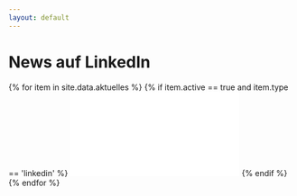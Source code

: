```yaml
---
layout: default
---
```


# News auf LinkedIn


<div> 
{% for item in site.data.aktuelles %}
    {% if item.active == true and item.type == 'linkedin' %}        
            <iframe src="{{ item.src }}" height="{{ item.height }}" frameborder="0" title="{{ item.title }}"></iframe>       
    {% endif %}
{% endfor %}
</div>
